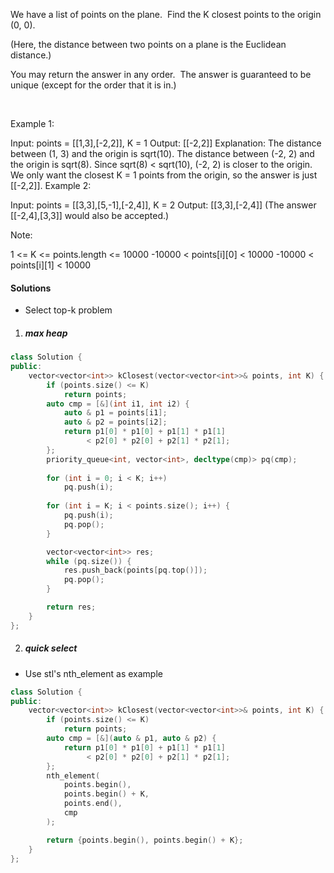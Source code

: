 We have a list of points on the plane.  Find the K closest points to the origin (0, 0).

(Here, the distance between two points on a plane is the Euclidean distance.)

You may return the answer in any order.  The answer is guaranteed to be unique (except for the order that it is in.)

 

Example 1:

Input: points = [[1,3],[-2,2]], K = 1
Output: [[-2,2]]
Explanation: 
The distance between (1, 3) and the origin is sqrt(10).
The distance between (-2, 2) and the origin is sqrt(8).
Since sqrt(8) < sqrt(10), (-2, 2) is closer to the origin.
We only want the closest K = 1 points from the origin, so the answer is just [[-2,2]].
Example 2:

Input: points = [[3,3],[5,-1],[-2,4]], K = 2
Output: [[3,3],[-2,4]]
(The answer [[-2,4],[3,3]] would also be accepted.)
 

Note:

1 <= K <= points.length <= 10000
-10000 < points[i][0] < 10000
-10000 < points[i][1] < 10000

#### Solutions

- Select top-k problem

1. ##### max heap

```cpp
class Solution {
public:
    vector<vector<int>> kClosest(vector<vector<int>>& points, int K) {
        if (points.size() <= K)
            return points;
        auto cmp = [&](int i1, int i2) {
            auto & p1 = points[i1];
            auto & p2 = points[i2];
            return p1[0] * p1[0] + p1[1] * p1[1] 
                 < p2[0] * p2[0] + p2[1] * p2[1];
        };
        priority_queue<int, vector<int>, decltype(cmp)> pq(cmp);
        
        for (int i = 0; i < K; i++)
            pq.push(i);
        
        for (int i = K; i < points.size(); i++) {
            pq.push(i);
            pq.pop();
        }

        vector<vector<int>> res;
        while (pq.size()) {
            res.push_back(points[pq.top()]);
            pq.pop();
        }

        return res;
    }
};
```

2. ##### quick select

- Use stl's nth_element as example

```cpp
class Solution {
public:
    vector<vector<int>> kClosest(vector<vector<int>>& points, int K) {
        if (points.size() <= K)
            return points;
        auto cmp = [&](auto & p1, auto & p2) {
            return p1[0] * p1[0] + p1[1] * p1[1] 
                 < p2[0] * p2[0] + p2[1] * p2[1];
        };
        nth_element(
            points.begin(), 
            points.begin() + K, 
            points.end(), 
            cmp
        );

        return {points.begin(), points.begin() + K};
    }
};
```